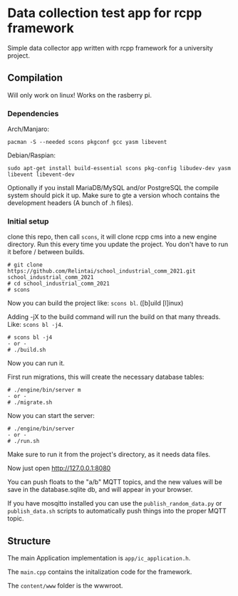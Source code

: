 # Data collection test app for rcpp framework

Simple data collector app written with rcpp framework for a university project.

## Compilation

Will only work on linux! Works on the rasberry pi.

### Dependencies

Arch/Manjaro:

``` 
pacman -S --needed scons pkgconf gcc yasm libevent
```

Debian/Raspian:

```
sudo apt-get install build-essential scons pkg-config libudev-dev yasm libevent libevent-dev
```

Optionally if you install MariaDB/MySQL and/or PostgreSQL the compile system should pick it up. Make sure to gte a version
whoch contains the development headers (A bunch of .h files).

### Initial setup

clone this repo, then call `scons`, it will clone rcpp cms into a new engine directory. Run this every time you update the project.
You don't have to run it before / between builds.

```
# git clone https://github.com/Relintai/school_industrial_comm_2021.git school_industrial_comm_2021
# cd school_industrial_comm_2021
# scons
```

Now you can build the project like: `scons bl`.  ([b]uild [l]inux)

Adding -jX to the build command will run the build on that many threads. Like: `scons bl -j4`.

```
# scons bl -j4
- or -
# ./build.sh
```
Now you can run it.

First run migrations, this will create the necessary database tables:

```
# ./engine/bin/server m
- or -
# ./migrate.sh
```

Now you can start the server:

```
# ./engine/bin/server
- or -
# ./run.sh
```

Make sure to run it from the project's directory, as it needs data files.

Now just open http://127.0.0.1:8080

You can push floats to the "a/b" MQTT topics, and the new values will be save in the database.sqlite db, and will appear
in your browser.

If you have mosqitto installed you can use the `publish_random_data.py` or `publish_data.sh` scripts to automatically
push things into the proper MQTT topic.

## Structure

The main Application implementation is `app/ic_application.h`.

The `main.cpp` contains the initalization code for the framework.

The `content/www` folder is the wwwroot.
